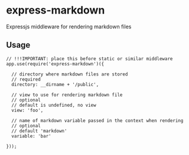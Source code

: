 express-markdown
================

Expressjs middleware for rendering markdown files

Usage
-----
	// !!!IMPORTANT: place this before static or similar middleware
	app.use(require('express-markdown')({

	  // directory where markdown files are stored
	  // required
	  directory: __dirname + '/public', 

	  // view to use for rendering markdown file
	  // optional
	  // default is undefined, no view
	  view: 'foo',

	  // name of markdown variable passed in the context when rendering
	  // optional
	  // default 'markdown'
	  variable: 'bar'

	}));